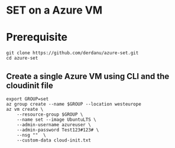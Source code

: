 # SET on a Azure VM

# Prerequisite 
```
git clone https://github.com/derdanu/azure-set.git
cd azure-set
```
## Create a single Azure VM using CLI and the cloudinit file 
```
export GROUP=set
az group create --name $GROUP --location westeurope
az vm create \
    --resource-group $GROUP \
    --name set --image UbuntuLTS \
    --admin-username azureuser \
    --admin-password Test123#123# \
    --nsg ""  \
    --custom-data cloud-init.txt
```
